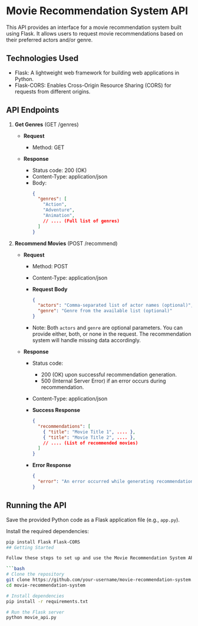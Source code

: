 # Movie Recommendation System API

This API provides an interface for a movie recommendation system built using Flask. It allows users to request movie recommendations based on their preferred actors and/or genre.

## Technologies Used

- Flask: A lightweight web framework for building web applications in Python.
- Flask-CORS: Enables Cross-Origin Resource Sharing (CORS) for requests from different origins.

## API Endpoints

1. **Get Genres** (GET /genres)

   - **Request**
     - Method: GET

   - **Response**
     - Status code: 200 (OK)
     - Content-Type: application/json
     - Body:
       ```json
       {
         "genres": [
           "Action",
           "Adventure",
           "Animation",
           // .... (Full list of genres)
         ]
       }
       ```

2. **Recommend Movies** (POST /recommend)

   - **Request**
     - Method: POST
     - Content-Type: application/json

     - **Request Body**
       ```json
       {
         "actors": "Comma-separated list of actor names (optional)",
         "genre": "Genre from the available list (optional)"
       }
       ```

     - Note: Both `actors` and `genre` are optional parameters. You can provide either, both, or none in the request. The recommendation system will handle missing data accordingly.

   - **Response**
     - Status code:
       - 200 (OK) upon successful recommendation generation.
       - 500 (Internal Server Error) if an error occurs during recommendation.
     - Content-Type: application/json

     - **Success Response**
       ```json
       {
         "recommendations": [
           { "title": "Movie Title 1", .... },
           { "title": "Movie Title 2", .... },
           // .... (List of recommended movies)
         ]
       }
       ```

     - **Error Response**
       ```json
       {
         "error": "An error occurred while generating recommendations"
       }
       ```

## Running the API

Save the provided Python code as a Flask application file (e.g., `app.py`).

Install the required dependencies:

```bash
pip install Flask Flask-CORS
## Getting Started

Follow these steps to set up and use the Movie Recommendation System API:

```bash
# Clone the repository
git clone https://github.com/your-username/movie-recommendation-system.git
cd movie-recommendation-system

# Install dependencies
pip install -r requirements.txt

# Run the Flask server
python movie_api.py

